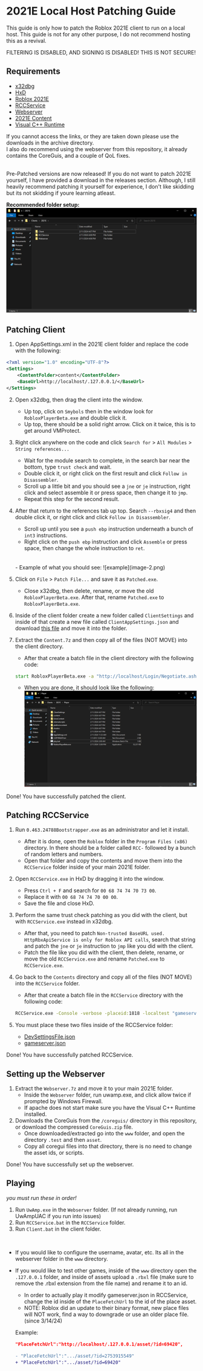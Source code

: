 # 2021E Local Host Patching Guide

This guide is only how to patch the Roblox 2021E client to run on a local host. This guide is not for any other purpose, I do not recommend hosting this as a revival.

FILTERING IS DISABLED, AND SIGNING IS DISABLED! THIS IS NOT SECURE!

## Requirements
- [x32dbg](https://x64dbg.com/#start)
- [HxD](https://mh-nexus.de/en/hxd/)
- [Roblox 2021E](https://setup.rbxcdn.com/version-5a54208fe8e24e87-RobloxApp.zip)
- [RCCService](https://archive.org/download/20152021RCC/0.463.24788Bootstrapper.exe)
- [Webserver](https://www.mediafire.com/file/l2g0u80ad36r3i0/Webserver.7z/file)
- [2021E Content](https://www.mediafire.com/file/az99ei05rnp74pw/Content.7z/file)
- [Visual C++ Runtime](https://www.microsoft.com/en-us/download/details.aspx?id=30679)

If you cannot access the links, or they are taken down please use the downloads in the archive directory.<br>
I also do recommend using the webserver from this repository, it already contains the CoreGuis, and a couple of QoL fixes.

<br>
Pre-Patched versions are now released! If you do not want to patch 2021E yourself, I have provided a download in the releases section. Although, I still heavily recommend patching it yourself for experience, I don't like skidding but its not skidding if youre learning atleast.
<br>

**Recommended folder setup:**
![Recommended folder setup](image-1.png)

## Patching Client
1. Open AppSettings.xml in the 2021E client folder and replace the code with the following:
```xml
<?xml version="1.0" encoding="UTF-8"?>
<Settings>
	<ContentFolder>content</ContentFolder>
	<BaseUrl>http://localhost/.127.0.0.1/</BaseUrl>
</Settings>
```

2. Open x32dbg, then drag the client into the window.
    -  Up top, click on `Smybols` then in the window look for `RobloxPlayerBeta.exe` and double click it.
    - Up top, there should be a solid right arrow. Click on it twice, this is to get around VMProtect.

3. Right click anywhere on the code and click `Search for` > `All Modules` > `String references...`
    - Wait for the module search to complete, in the search bar near the bottom, type `trust check` and wait.
    - Double click it, or right click on the first result and click `Follow in Disassembler`.
    - Scroll up a little bit and you should see a `jne` or `je` instruction, right click and select assemble it or press space, then change it to `jmp`.
    - Repeat this step for the second result.

4. After that return to the references tab up top. Search `--rbxsig4` and then double click it, or right click and click `Follow in Disassembler`.
    - Scroll up until you see a `push ebp` instruction underneath a bunch of `int3` instructions.
    - Right click on the `push ebp` instruction and click `Assemble` or press space, then change the whole instruction to `ret`. 
    <br>
    <br>
    - Example of what you should see:
    ![example](image-2.png)

5. Click on `File` > `Patch File...` and save it as `Patched.exe`.
    - Close x32dbg, then delete, rename, or move the old `RobloxPlayerBeta.exe`. After that, rename `Patched.exe` to `RobloxPlayerBeta.exe`.

6. Inside of the client folder create a new folder called `ClientSettings` and inside of that create a new file called `ClientAppSettings.json` and download [this file](https://www.mediafire.com/file/ktli6i6dkcxf1u4/ClientAppSettings.json/file) and move it into the folder.

7. Extract the `Content.7z` and then copy all of the files (NOT MOVE) into the client directory.
    - After that create a batch file in the client directory with the following code:
    ```bat
    start RobloxPlayerBeta.exe -a "http://localhost/Login/Negotiate.ashx" -j "http://localhost/game/placelauncher.ashx" -t "1"
    ```
    - When you are done, it should look like the following:
    ![alt text](image-3.png)

Done! You have successfully patched the client.

## Patching RCCService

1. Run `0.463.24788Bootstrapper.exe` as an administrator and let it install.
    - After it is done, open the `Roblox` folder in the `Program Files (x86)` directory. In there should be a folder called `RCC-` followed by a bunch of random letters and numbers.
    - Open that folder and copy the contents and move them into the `RCCService` folder inside of your main 2021E folder.

2. Open `RCCService.exe` in HxD by dragging it into the window.
    - Press `Ctrl + F` and search for `00 68 74 74 70 73 00`.
    - Replace it with `00 68 74 74 70 00 00`.
    - Save the file and close HxD.

3. Perform the same trust check patching as you did with the client, but with `RCCService.exe` instead in x32dbg.
    - After that, you need to patch `Non-trusted BaseURL used. HttpRbxApiService is only for Roblox API calls`, search that string and patch the `jne` or `je` instruction to `jmp` like you did with the client.
    - Patch the file like you did with the client, then delete, rename, or move the old `RCCService.exe` and rename `Patched.exe` to `RCCService.exe`.
    
4. Go back to the `Contents` directory and copy all of the files (NOT MOVE) into the `RCCService` folder.
    - After that create a batch file in the `RCCService` directory with the following code:
    ```bat
    RCCService.exe -Console -verbose -placeid:1818 -localtest "gameserver.json" -settingsfile "DevSettingsFile.json" -port 64989
    ```

5. You must place these two files inside of the RCCService folder:
    - [DevSettingsFile.json](https://www.mediafire.com/file/z6fu21i4lt6qo3f/DevSettingsFile.json/file)
    - [gameserver.json](https://www.mediafire.com/file/n75folbg0dwt9m7/gameserver.json/file)

Done! You have successfully patched RCCService.

## Setting up the Webserver
1. Extract the `Webserver.7z` and move it to your main 2021E folder.
    - Inside the `Webserver` folder, run uwamp.exe, and click allow twice if prompted by Windows Firewall.
    - If apache does not start make sure you have the Visual C++ Runtime installed.
2. Downloads the CoreGuis from the `/coreguis/` directory in this repository, or download the compressed `CoreGuis.zip` file.
   - Once downloaded/extracted go into the `www` folder, and open the directory `.test` and then `asset`.
   - Copy all coregui files into that directory, there is no need to change the asset ids, or scripts.

Done! You have successfully set up the webserver.

## Playing
*you must run these in order!*
1. Run `UwAmp.exe` in the `Webserver` folder. (If not already running, run UwAmpUAC if you run into issues)
2. Run `RCCService.bat` in the `RCCService` folder.
3. Run `Client.bat` in the client folder.

<br>

- If you would like to configure the username, avatar, etc. Its all in the webserver folder in the `www` directory.
- If you would like to test other games, inside of the `www` directory open the `.127.0.0.1` folder, and inside of assets upload a `.rbxl` file (make sure to remove the .rbxl extension from the file name) and rename it to an id.
    - In order to actually play it modify gameserver.json in RCCService, change the id inside of the `PlaceFetchUrl` to the id of the place asset.
    - NOTE: Roblox did an update to their binary format, new place files will NOT work, find a way to downgrade or use an older place file. (since 3/14/24)
    

    Example:
    ```json
    "PlaceFetchUrl":"http://localhost/.127.0.0.1/asset/?id=69420",
    ```
    ```diff
    - "PlaceFetchUrl":".../asset/?id=2753915549"
    + "PlaceFetchUrl":".../asset/?id=69420"
    ```
